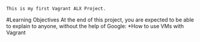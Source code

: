 ~~~
This is my first Vagrant ALX Project.
~~~
#Learning Objectives
At the end of this project, you are expected to be able to explain to anyone, without the help of Google:
*How to use VMs with Vagrant
